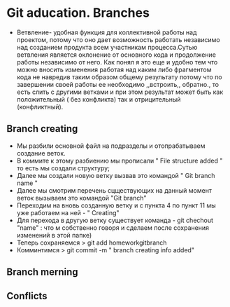  # Git aducation. Branches
* Ветвление- удобная функция для коллективной работы над проектом, потому что оно дает возможность работать независимо над созданием продукта всем участникам процесса.Сутью ветвления является оклонение от основного кода и продолжение работы независимо от него. Как понял я это еще и удобно тем что можно вносить изменения работая над каким либо фрагментом кода не навредив таким образом общему результату потому что по завершении своей работы ее необходимо ,,встроить,, обратно., то есть слить с другими ветками и при этом результат может быть как положительный ( без конфликта) так и отрицительный (конфликтный).
 ## Branch creating
 * Мы разбили основной файл на подразделы и отопрабатываем создание веток. 
 * В коммите к этому разбиению мы прописали " File structure added " то есть мы создали структуру;
 * Далее мы создали новую ветку вызвав это командой " Git branch name "
 * Далее мы смотрим перечень сцществующих на данный момент веток вызываем это командой "Git branch" 
 * Переходим на вновь созданную ветку и с пункта 4 по пункт 11 мы уже работаем на ней - " Creating" 
 * Для перехода в другую ветку существует команда - git chechout "name" : что м собственно говоря и сделаем после сохранения изменений в этой папке) 
 * Теперь сохраняемся > git add homeworkgitbranch
 * Комминтимся > git commit -m " branch creating info added" 

 ## Branch merning 

 ## Conflicts 